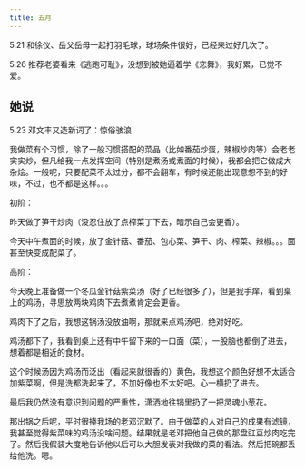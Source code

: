 ```yaml
---
title: 五月
---
```


5.21 和徐仪、岳父岳母一起打羽毛球，球场条件很好，已经来过好几次了。

5.26 推荐老婆看来《逃跑可耻》，没想到被她逼着学《恋舞》，我好累，已觉不爱。


## 她说

5.23 邓文丰又造新词了：惊俗骇浪

我做菜有个习惯，除了一般习惯搭配的菜品（比如番茄炒蛋，辣椒炒肉等）会老老实实炒，但凡给我一点发挥空间（特别是煮汤或煮面的时候），我都会把它做成大杂烩。一般呢，只要配菜不太过分，都不会翻车，有时候还能出现意想不到的好味，不过，也不都是这样。。。

初阶：

昨天做了笋干炒肉（没忍住放了点榨菜丁下去，暗示自己会更香）。

今天中午煮面的时候，放了金针菇、番茄、包心菜、笋干、肉、榨菜、辣椒。。。面甚至快变成配菜了。

高阶：

今天晚上准备做一个冬瓜金针菇紫菜汤（好了已经很多了），但是我手痒，看到桌上的鸡汤，寻思放两块鸡肉下去煮煮肯定会更香。

鸡肉下了之后，我想这锅汤没放油啊，那就来点鸡汤吧，绝对好吃。

鸡汤都下了，我看到桌上还有中午留下来的一口面（菜），一股脑也都倒了进去，想着都是相近的食材。

这个时候汤因为鸡汤而泛出（看起来就很香的）黄色，我想这个颜色好想不太适合加紫菜啊，但是洗都洗起来了，不加好像也不太好吧。心一横扔了进去。

最后我仍然没有意识到问题的严重性，潇洒地往锅里扔了一把灵魂小葱花。

那出锅之后呢，平时很捧我场的老邓沉默了。由于做菜的人对自己的成果有滤镜，我甚至觉得紫菜味的鸡汤没啥问题。结果就是老邓把他自己做的那盘豇豆炒肉吃完了。然后我假装大度地告诉他以后可以大胆发表对我做的菜的看法。然后把碗都丢给他洗。嗯。

